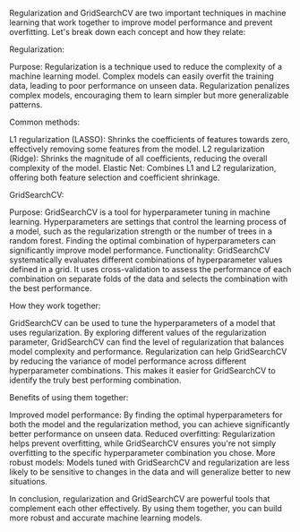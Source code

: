 Regularization and GridSearchCV are two important techniques in machine learning that work together to improve model performance and prevent overfitting. Let's break down each concept and how they relate:

Regularization:

Purpose: Regularization is a technique used to reduce the complexity of a machine learning model. Complex models can easily overfit the training data, leading to poor performance on unseen data. Regularization penalizes complex models, encouraging them to learn simpler but more generalizable patterns.

Common methods:

L1 regularization (LASSO): Shrinks the coefficients of features towards zero, effectively removing some features from the model.
L2 regularization (Ridge): Shrinks the magnitude of all coefficients, reducing the overall complexity of the model.
Elastic Net: Combines L1 and L2 regularization, offering both feature selection and coefficient shrinkage.

GridSearchCV:

Purpose: GridSearchCV is a tool for hyperparameter tuning in machine learning. Hyperparameters are settings that control the learning process of a model, such as the regularization strength or the number of trees in a random forest. Finding the optimal combination of hyperparameters can significantly improve model performance.
Functionality: GridSearchCV systematically evaluates different combinations of hyperparameter values defined in a grid. It uses cross-validation to assess the performance of each combination on separate folds of the data and selects the combination with the best performance.

How they work together:

GridSearchCV can be used to tune the hyperparameters of a model that uses regularization. By exploring different values of the regularization parameter, GridSearchCV can find the level of regularization that balances model complexity and performance.
Regularization can help GridSearchCV by reducing the variance of model performance across different hyperparameter combinations. This makes it easier for GridSearchCV to identify the truly best performing combination.

Benefits of using them together:

Improved model performance: By finding the optimal hyperparameters for both the model and the regularization method, you can achieve significantly better performance on unseen data.
Reduced overfitting: Regularization helps prevent overfitting, while GridSearchCV ensures you're not simply overfitting to the specific hyperparameter combination you chose.
More robust models: Models tuned with GridSearchCV and regularization are less likely to be sensitive to changes in the data and will generalize better to new situations.

In conclusion, regularization and GridSearchCV are powerful tools that complement each other effectively. By using them together, you can build more robust and accurate machine learning models.
